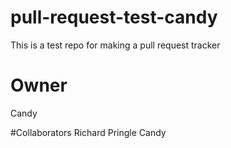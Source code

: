 # pull-request-test-candy
This is a test repo for making a pull request tracker

# Owner
Candy

#Collaborators
Richard Pringle 
Candy
